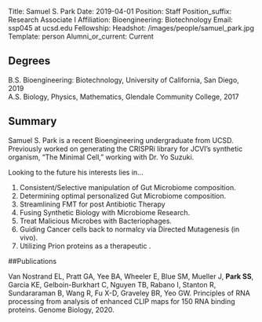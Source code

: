 Title: Samuel S. Park
Date: 2019-04-01
Position: Staff
Position_suffix: Research Associate I
Affiliation:  Bioengineering: Biotechnology
Email: ssp045 at ucsd.edu
Fellowship:
Headshot: /images/people/samuel_park.jpg
Template: person
Alumni_or_current: Current
<!-- Status: draft -->

## Degrees
B.S. Bioengineering: Biotechnology, University of California, San Diego, 2019 <br>
A.S. Biology, Physics, Mathematics, Glendale Community College, 2017 <br>

## Summary
Samuel S. Park is a recent Bioengineering undergraduate from UCSD. Previously worked on generating the CRISPRi library for JCVI’s synthetic organism, “The Minimal Cell,” working with Dr. Yo Suzuki.

Looking to the future his interests lies in… 

1. Consistent/Selective manipulation of Gut Microbiome composition. 
2. Determining optimal personalized Gut Microbiome composition. 
3. Streamlining FMT for post Antibiotic Therapy 
4. Fusing Synthetic Biology with Microbiome Research. 
5. Treat Malicious Microbes with Bacteriophages. 
6. Guiding Cancer cells back to normalcy via Directed Mutagenesis (in vivo). 
7. Utilizing Prion proteins as a therapeutic . 


##Publications

Van Nostrand EL, Pratt GA, Yee BA, Wheeler E, Blue SM, Mueller J, **Park SS**, Garcia KE, Gelboin-Burkhart C, Nguyen TB, Rabano I, Stanton R, Sundararaman B, Wang R, Fu X-D, Graveley BR, Yeo GW. Principles of RNA processing from analysis of enhanced CLIP maps for 150 RNA binding proteins. Genome Biology, 2020.
